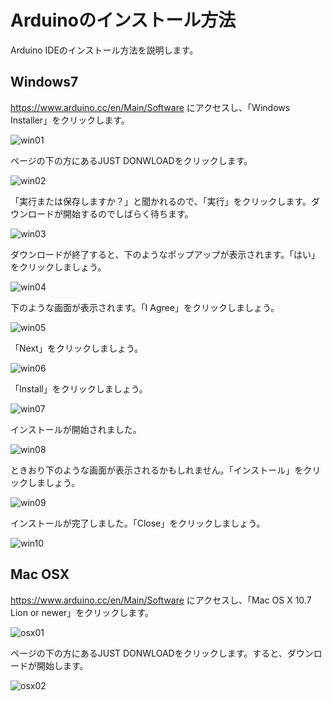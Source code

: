 # Arduinoのインストール方法

Arduino IDEのインストール方法を説明します。

## Windows7

https://www.arduino.cc/en/Main/Software にアクセスし、「Windows Installer」をクリックします。

![win01](img/arduino-win-01.png)

ページの下の方にあるJUST DONWLOADをクリックします。

![win02](img/arduino-win-02.png)

「実行または保存しますか？」と聞かれるので、「実行」をクリックします。ダウンロードが開始するのでしばらく待ちます。

![win03](img/arduino-win-03.png)

ダウンロードが終了すると、下のようなポップアップが表示されます。「はい」をクリックしましょう。

![win04](img/arduino-win-04.png)

下のような画面が表示されます。「I Agree」をクリックしましょう。

![win05](img/arduino-win-05.png)

「Next」をクリックしましょう。

![win06](img/arduino-win-06.png)

「Install」をクリックしましょう。

![win07](img/arduino-win-07.png)

インストールが開始されました。

![win08](img/arduino-win-08.png)

ときおり下のような画面が表示されるかもしれません。「インストール」をクリックしましょう。

![win09](img/arduino-win-09.png)

インストールが完了しました。「Close」をクリックしましょう。

![win10](img/arduino-win-10.png)

## Mac OSX

https://www.arduino.cc/en/Main/Software にアクセスし、「Mac OS X 10.7 Lion or newer」をクリックします。

![osx01](img/arduino-osx-01.png)

ページの下の方にあるJUST DONWLOADをクリックします。すると、ダウンロードが開始します。

![osx02](img/arduino-osx-02.png)
